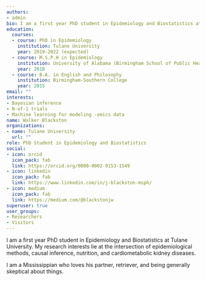 ```yaml
---
authors:
- admin
bio: I am a first year PhD student in Epidemiology and Biostatistics at Tulane University. My research interests lie at the intersection of epidemiological methods, causal inference, nutrition, and cardiometabolic kidney diseases.
education:
  courses:
  - course: PhD in Epidemiology
    institution: Tulane University
    year: 2019-2022 (expected)
  - course: M.S.P.H in Epidemiology
    institution: University of Alabama (Birmingham School of Public Health)
    year: 2018
  - course: B.A. in English and Philosophy
    institution: Birmingham-Southern College
    year: 2015
email: ""
interests:
- Bayesian inference
- N-of-1 trials
- Machine learning for modeling -omics data
name: Walker Blackston
organizations:
- name: Tulane University
  url: ""
role: PhD Student in Epidemiology and Biostatistics
social:
- icon: orcid
  icon_pack: fab
  link: https://orcid.org/0000-0002-9153-1549
- icon: linkedin
  icon_pack: fab
  link: https://www.linkedin.com/in/j-blackston-msph/
- icon: medium
  icon_pack: fab
  link: https://medium.com/@blackstonjw
superuser: true
user_groups:
- Researchers
- Visitors
---
```


I am a first year PhD student in Epidemiology and Biostatistics at Tulane University. My research interests lie at the intersection of epidemiological methods, causal inference, nutrition, and cardiometabolic kidney diseases.

I am a Mississippian who loves his partner, retriever, and being generally skeptical about things.
